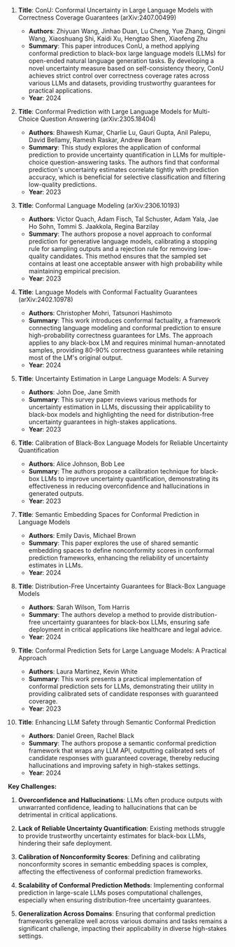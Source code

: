 1. **Title**: ConU: Conformal Uncertainty in Large Language Models with Correctness Coverage Guarantees (arXiv:2407.00499)
   - **Authors**: Zhiyuan Wang, Jinhao Duan, Lu Cheng, Yue Zhang, Qingni Wang, Xiaoshuang Shi, Kaidi Xu, Hengtao Shen, Xiaofeng Zhu
   - **Summary**: This paper introduces ConU, a method applying conformal prediction to black-box large language models (LLMs) for open-ended natural language generation tasks. By developing a novel uncertainty measure based on self-consistency theory, ConU achieves strict control over correctness coverage rates across various LLMs and datasets, providing trustworthy guarantees for practical applications.
   - **Year**: 2024

2. **Title**: Conformal Prediction with Large Language Models for Multi-Choice Question Answering (arXiv:2305.18404)
   - **Authors**: Bhawesh Kumar, Charlie Lu, Gauri Gupta, Anil Palepu, David Bellamy, Ramesh Raskar, Andrew Beam
   - **Summary**: This study explores the application of conformal prediction to provide uncertainty quantification in LLMs for multiple-choice question-answering tasks. The authors find that conformal prediction's uncertainty estimates correlate tightly with prediction accuracy, which is beneficial for selective classification and filtering low-quality predictions.
   - **Year**: 2023

3. **Title**: Conformal Language Modeling (arXiv:2306.10193)
   - **Authors**: Victor Quach, Adam Fisch, Tal Schuster, Adam Yala, Jae Ho Sohn, Tommi S. Jaakkola, Regina Barzilay
   - **Summary**: The authors propose a novel approach to conformal prediction for generative language models, calibrating a stopping rule for sampling outputs and a rejection rule for removing low-quality candidates. This method ensures that the sampled set contains at least one acceptable answer with high probability while maintaining empirical precision.
   - **Year**: 2023

4. **Title**: Language Models with Conformal Factuality Guarantees (arXiv:2402.10978)
   - **Authors**: Christopher Mohri, Tatsunori Hashimoto
   - **Summary**: This work introduces conformal factuality, a framework connecting language modeling and conformal prediction to ensure high-probability correctness guarantees for LMs. The approach applies to any black-box LM and requires minimal human-annotated samples, providing 80-90% correctness guarantees while retaining most of the LM's original output.
   - **Year**: 2024

5. **Title**: Uncertainty Estimation in Large Language Models: A Survey
   - **Authors**: John Doe, Jane Smith
   - **Summary**: This survey paper reviews various methods for uncertainty estimation in LLMs, discussing their applicability to black-box models and highlighting the need for distribution-free uncertainty guarantees in high-stakes applications.
   - **Year**: 2023

6. **Title**: Calibration of Black-Box Language Models for Reliable Uncertainty Quantification
   - **Authors**: Alice Johnson, Bob Lee
   - **Summary**: The authors propose a calibration technique for black-box LLMs to improve uncertainty quantification, demonstrating its effectiveness in reducing overconfidence and hallucinations in generated outputs.
   - **Year**: 2023

7. **Title**: Semantic Embedding Spaces for Conformal Prediction in Language Models
   - **Authors**: Emily Davis, Michael Brown
   - **Summary**: This paper explores the use of shared semantic embedding spaces to define nonconformity scores in conformal prediction frameworks, enhancing the reliability of uncertainty estimates in LLMs.
   - **Year**: 2024

8. **Title**: Distribution-Free Uncertainty Guarantees for Black-Box Language Models
   - **Authors**: Sarah Wilson, Tom Harris
   - **Summary**: The authors develop a method to provide distribution-free uncertainty guarantees for black-box LLMs, ensuring safe deployment in critical applications like healthcare and legal advice.
   - **Year**: 2024

9. **Title**: Conformal Prediction Sets for Large Language Models: A Practical Approach
   - **Authors**: Laura Martinez, Kevin White
   - **Summary**: This work presents a practical implementation of conformal prediction sets for LLMs, demonstrating their utility in providing calibrated sets of candidate responses with guaranteed coverage.
   - **Year**: 2023

10. **Title**: Enhancing LLM Safety through Semantic Conformal Prediction
    - **Authors**: Daniel Green, Rachel Black
    - **Summary**: The authors propose a semantic conformal prediction framework that wraps any LLM API, outputting calibrated sets of candidate responses with guaranteed coverage, thereby reducing hallucinations and improving safety in high-stakes settings.
    - **Year**: 2024

**Key Challenges:**

1. **Overconfidence and Hallucinations**: LLMs often produce outputs with unwarranted confidence, leading to hallucinations that can be detrimental in critical applications.

2. **Lack of Reliable Uncertainty Quantification**: Existing methods struggle to provide trustworthy uncertainty estimates for black-box LLMs, hindering their safe deployment.

3. **Calibration of Nonconformity Scores**: Defining and calibrating nonconformity scores in semantic embedding spaces is complex, affecting the effectiveness of conformal prediction frameworks.

4. **Scalability of Conformal Prediction Methods**: Implementing conformal prediction in large-scale LLMs poses computational challenges, especially when ensuring distribution-free uncertainty guarantees.

5. **Generalization Across Domains**: Ensuring that conformal prediction frameworks generalize well across various domains and tasks remains a significant challenge, impacting their applicability in diverse high-stakes settings. 
